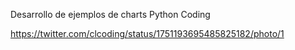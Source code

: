 Desarrollo de ejemplos de charts Python Coding

https://twitter.com/clcoding/status/1751193695485825182/photo/1
